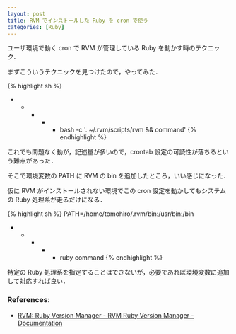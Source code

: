 ```yaml
---
layout: post
title: RVM でインストールした Ruby を cron で使う
categories: [Ruby]
---
```


ユーザ環境で動く cron で RVM が管理している Ruby を動かす時のテクニック．

まずこういうテクニックを見つけたので，やってみた．

{% highlight sh %}
* * * * * bash -c '. ~/.rvm/scripts/rvm && command'
{% endhighlight %}

これでも問題なく動が，記述量が多いので，crontab 設定の可読性が落ちるという難点があった．

そこで環境変数の PATH に RVM の bin を追加したところ，いい感じになった．

仮に RVM がインストールされない環境でこの cron 設定を動かしてもシステムの Ruby 処理系が走るだけになる．

{% highlight sh %}
PATH=/home/tomohiro/.rvm/bin:/usr/bin:/bin
* * * * * ruby command
{% endhighlight %}

特定の Ruby 処理系を指定することはできないが，必要であれば環境変数に追加して対応すれば良い．


### References:

- [RVM: Ruby Version Manager - RVM Ruby Version Manager - Documentation](https://rvm.beginrescueend.com/)
